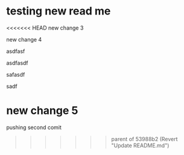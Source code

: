 # testing new read me

<<<<<<< HEAD
new change 3

new change 4

asdfasf

asdfasdf





safasdf



sadf



new change 5
=======
pushing second comit
>>>>>>> parent of 53988b2 (Revert "Update README.md")



